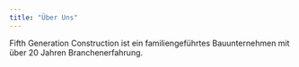 ```yaml
---
title: "Über Uns"
---
```


Fifth Generation Construction ist ein familiengeführtes Bauunternehmen mit über 20 Jahren Branchenerfahrung.

